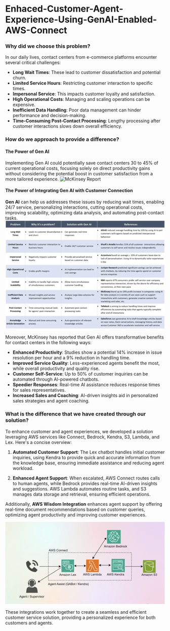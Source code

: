 # Enhaced-Customer-Agent-Experience-Using-GenAI-Enabled-AWS-Connect
### Why did we choose this problem?
In our daily lives, contact centers from e-commerce platforms encounter several critical challenges:
- **Long Wait Times**: These lead to customer dissatisfaction and potential churn.
- **Limited Service Hours**: Restricting customer interaction to specific times.
- **Impersonal Service**: This impacts customer loyalty and satisfaction.
- **High Operational Costs**: Managing and scaling operations can be expensive.
- **Inefficient Data Handling**: Poor data management can hinder performance and decision-making.
- **Time-Consuming Post-Contact Processing**: Lengthy processing after customer interactions slows down overall efficiency.


### How do we approach to provide a difference?
#### The Power of Gen AI
Implementing Gen AI could potentially save contact centers 30 to 45% of current operational costs, focusing solely on direct productivity gains without considering the potential boost in customer satisfaction from a more tailored experience.
<img src="https://www.mckinsey.com/~/media/mckinsey/business%20functions/mckinsey%20digital/our%20insights/the%20economic%20potential%20of%20generative%20ai%20the%20next%20productivity%20frontier/svgz-vivatech-full-report-rgb-exh3-final.svgz?cq=50&cpy=Center" alt="McKinsey Report" width="700"/>

#### The Power of Integrating Gen AI with Customer Connection 
**Gen AI** can help us addresses these issues by reducing wait times, enabling 24/7 service, personalizing interactions, cutting operational costs, improving scalability, optimizing data analysis, and automating post-contact tasks.
<img src="https://github.com/Skylarp05/Enhaced-Customer-Agent-Experience-Using-GenAI-Enabled-AWS-Connect/raw/cdc14a99bfb3b95e694fc77154c67c04aa5e0fef/Problem_Overview.png" alt="Problem Overview" width="800"/>

Moreover, McKinsey has reported that Gen AI offers transformative benefits for contact centers in the following ways:
- **Enhanced Productivity**: Studies show a potential 14% increase in issue resolution per hour and a 9% reduction in handling time.
- **Improved Service Quality**: Less-experienced agents benefit the most, while overall productivity and quality rise.
- **Customer Self-Service**: Up to 50% of customer inquiries can be automated through AI-powered chatbots.
- **Speedier Responses**: Real-time AI assistance reduces response times for sales representatives.
- **Increased Sales and Coaching**: AI-driven insights aid in personalized sales strategies and agent coaching.

### What is the difference that we have created through our solution?
To enhance customer and agent experiences, we developed a solution leveraging AWS services like Connect, Bedrock, Kendra, S3, Lambda, and Lex. Here's a concise overview:

1. **Automated Customer Support**: The Lex chatbot handles initial customer inquiries, using Kendra to provide quick and accurate information from the knowledge base, ensuring immediate assistance and reducing agent workload.

2. **Enhanced Agent Support**: When escalated, AWS Connect routes calls to human agents, while Bedrock provides real-time AI-driven insights and suggestions. AWS Lambda automates routine tasks, and S3 manages data storage and retrieval, ensuring efficient operations.

Additionally, **AWS Wisdom Integration** enhances agent support by offering real-time document recommendations based on customer queries, optimizing agent productivity and improving customer experiences.

<img src="https://github.com/Skylarp05/Enhaced-Customer-Agent-Experience-Using-GenAI-Enabled-AWS-Connect/raw/9ae601e730b7a8b918f176bdb9c37585f9208315/Workflow.png" alt="Workflow" width="650"/>

These integrations work together to create a seamless and efficient customer service solution, providing a personalized experience for both customers and agents.


